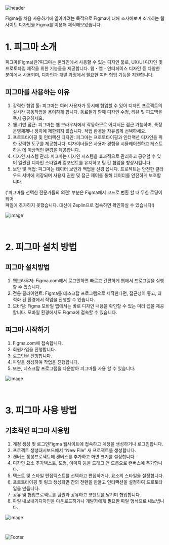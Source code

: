 ![header](https://capsule-render.vercel.app/api?type=wave&color=auto&height=150&section=header&text=Figma로%20페이지%203개%20기획하기&fontSize=50)

Figma를 처음 사용하기에 알아가려는 목적으로 Figma에 대해 조사해보며 소개하는 웹사이트 디자인을 Figma를 이용해 제작해보았습니다.

# 1. 피그마 소개 
피그마(Figma)란?피그마는 온라인에서 사용할 수 있는 디자인 툴로, UX/UI 디자인 및 프로토타입 제작을 위한 기능들을 제공합니다. 웹・앱・인터페이스 디자인 등 다양한 분야에서 사용되며, 디자인과 개발 과정에서 필요한 여러 협업 기능을 지원합니다.
<br>

## 피그마를 사용하는 이유
1. 강력한 협업 툴: 피그마는 여러 사용자가 동시에 협업할 수 있어 디자인 프로젝트의 실시간 공동작업을 용이하게 합니다. 동료들과 함께 디자인 수정, 리뷰 및 피드백을 즉시 공유하세요.
2. 웹 기반 접근: 피그마는 웹 브라우저에서 작동하므로 어디서든 접근 가능하며, 특정 운영체제나 장치에 제한되지 않습니다. 작업 환경을 자유롭게 선택하세요.
3. 프로토타이핑 및 인터랙션 디자인: 피그마는 프로토타이핑과 인터랙션 디자인을 위한 강력한 도구를 제공합니다. 디자이너들은 사용자 경험을 시뮬레이션하고 테스트하는 데 이상적인 환경을 제공합니다.
4. 디자인 시스템 관리: 피그마는 디자인 시스템을 효과적으로 관리하고 공유할 수 있어 일관된 디자인 스타일과 컴포넌트를 유지하고 팀 간 협업을 향상시킵니다.
5. 보안 및 백업: 피그마는 데이터 보안과 백업을 신경 씁니다. 프로젝트는 안전한 클라우드 서버에 저장되며 사용자 권한 및 접근 제어를 통해 데이터를 안전하게 보호합니다.

('피그마를 선택한 전문가들의 의견' 부분은 Figma에서 코드로 변환 할 때 무한 로딩이되어 <br> 
파일에 추가하지 못했습니다. 대신에 Zeplin으로 접속하면 확인하실 수 있습니다!)


![image](https://github.com/baesub/Tue_Report/assets/113866062/8eecc3b3-465b-4e58-9fb3-e96946f0da10)

<br>


# 2. 피그마 설치 방법 
## 피그마 설치방법
1. 웹브라우저: Figma.com에서 로그인하면 빠르고 간편하게 웹에서 프로그램을 실행할 수 있습니다.
2. 전용 클라이언트: Figma를 데스크탑 프로그램으로 제작한다면, 접근성이 좋고, 최적화 된 환경에서 작업을 진행할 수 있습니다.
3. 모바일: Figma 모바일 앱에서는 바로 디자인 내용을 확인할 수 있는 미러 앱을 제공합니다. 모바일 환경에서도 Figma에 접속할 수 있습니다.
## 피그마 시작하기
1. Figma.com에 접속합니다.
2. 회원가입을 진행합니다.
3. 로그인을 진행합니다.
4. 파일을 생성하여 작업을 진행합니다.
5. 또는, 데스크탑 프로그램을 다운받아 피그마를 사용 할 수 있습니다.

![image](https://github.com/baesub/Tue_Report/assets/113866062/c6fa2a0c-88f0-4032-a97d-2f8edf39af72)



<br>


# 3. 피그마 사용 방법

## 기초적인 피그마 사용법
1. 계정 생성 및 로그인Figma 웹사이트에 접속하고 계정을 생성하거나 로그인합니다.
2. 프로젝트 생성대시보드에서 “New File” 새 프로젝트를 생성합니다.
3. 캔버스 생성프로젝트에 캔버스를 추가하고 화면 크기를 설정합니다.
4. 디자인 요소 추가텍스트, 도형, 이미지 등을 드래그 앤 드롭으로 캔버스에 추가합니다.
5. 텍스트 및 스타일 편집텍스트를 선택하고 편집하거나, 요소의 스타일을 설정합니다.
6. 프로토타이핑 및 링크 생성화면 간의 전환을 만들고 인터랙션을 설정하여 프로토타입을 만듭니다.
7. 공유 및 협업프로젝트를 팀원과 공유하고 코멘트를 남기며 협업합니다.
8. 파일 내보내기디자인을 다운로드하거나 개발자에게 필요한 파일 형식으로 내보냅니다.

![image](https://github.com/baesub/Tue_Report/assets/113866062/52755e3f-bf83-457e-a1b7-ce229d546001)

<br>


![Footer](https://capsule-render.vercel.app/api?type=waving&color=auto&height=200&section=footer)
